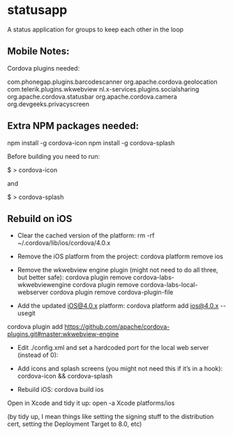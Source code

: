 statusapp
=========

A status application for groups to keep each other in the loop

Mobile Notes:
-------------
Cordova plugins needed:

com.phonegap.plugins.barcodescanner
org.apache.cordova.geolocation
com.telerik.plugins.wkwebview
nl.x-services.plugins.socialsharing
org.apache.cordova.statusbar
org.apache.cordova.camera
org.devgeeks.privacyscreen

Extra NPM packages needed:
--------------------------
npm install -g cordova-icon
npm install -g cordova-splash  

Before building you need to run:

$ > cordova-icon

and

$ > cordova-splash  

Rebuild on iOS
--------------

 - Clear the cached version of the platform:
rm -rf ~/.cordova/lib/ios/cordova/4.0.x

- Remove the iOS platform from the project:
cordova platform remove ios

- Remove the wkwebview engine plugin (might not need to do all three, but better safe):
cordova plugin remove cordova-labs-wkwebviewengine
cordova plugin remove cordova-labs-local-webserver
cordova plugin remove cordova-plugin-file

- Add the updated iOS@4.0.x platform:
cordova platform add ios@4.0.x --usegit

cordova plugin add https://github.com/apache/cordova-plugins.git#master:wkwebview-engine

- Edit ./config.xml and set a hardcoded port for the local web server (instead of 0):
<content src="http://localhost:123456" />

- Add icons and splash screens (you might not need this if it’s in a hook):
cordova-icon && cordova-splash

- Rebuild iOS:
cordova build ios

Open in Xcode and tidy it up:
open -a Xcode platforms/ios

(by tidy up, I mean things like setting the signing stuff to the distribution cert, setting the Deployment Target to 8.0, etc)


